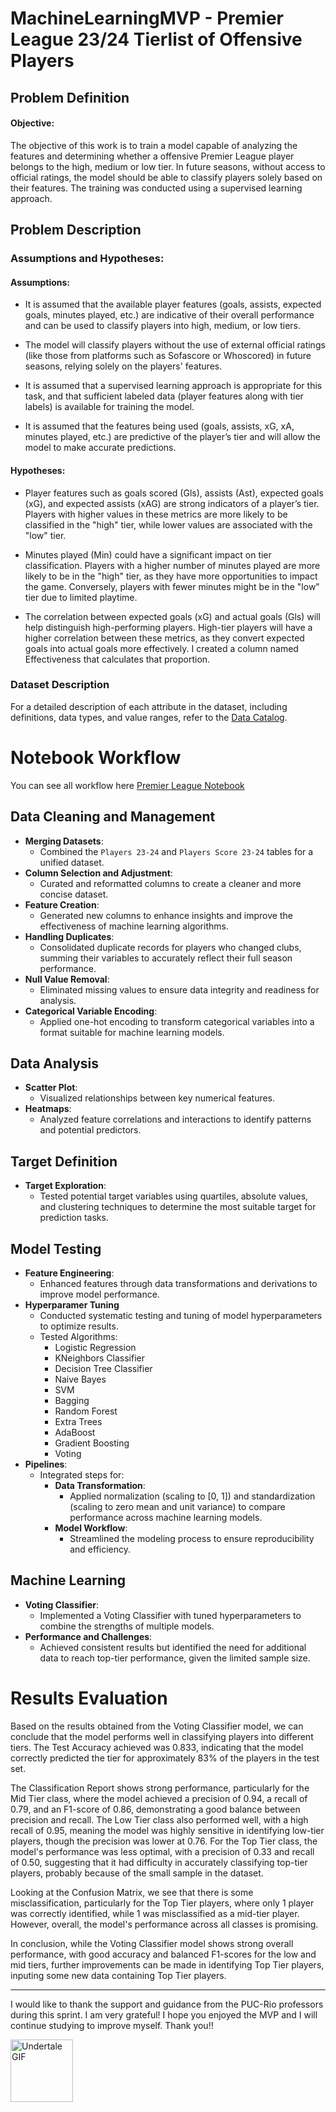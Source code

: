 # MachineLearningMVP - Premier League 23/24 Tierlist of Offensive Players

## Problem Definition
#### Objective:

The objective of this work is to train a model capable of analyzing the features and determining whether a offensive Premier League player belongs to the high, medium or low tier. In future seasons, without access to official ratings, the model should be able to classify players solely based on their features. The training was conducted using a supervised learning approach.

## Problem Description


### Assumptions and Hypotheses:

#### Assumptions:

- It is assumed that the available player features (goals, assists, expected goals, minutes played, etc.) are indicative of their overall performance and can be used to classify players into high, medium, or low tiers.

- The model will classify players without the use of external official ratings (like those from platforms such as Sofascore or Whoscored) in future seasons, relying solely on the players' features.

- It is assumed that a supervised learning approach is appropriate for this task, and that sufficient labeled data (player features along with tier labels) is available for training the model.

- It is assumed that the features being used (goals, assists, xG, xA, minutes played, etc.) are predictive of the player’s tier and will allow the model to make accurate predictions.


#### Hypotheses:

- Player features such as goals scored (Gls), assists (Ast), expected goals (xG), and expected assists (xAG) are strong indicators of a player’s tier. Players with higher values in these metrics are more likely to be classified in the "high" tier, while lower values are associated with the "low" tier.

- Minutes played (Min) could have a significant impact on tier classification. Players with a higher number of minutes played are more likely to be in the "high" tier, as they have more opportunities to impact the game. Conversely, players with fewer minutes might be in the "low" tier due to limited playtime.

- The correlation between expected goals (xG) and actual goals (Gls) will help distinguish high-performing players. High-tier players will have a higher correlation between these metrics, as they convert expected goals into actual goals more effectively. I created a column named Effectiveness that calculates that proportion.


### Dataset Description

For a detailed description of each attribute in the dataset, including definitions, data types, and value ranges, refer to the [Data Catalog](DataCatalog.md).

# Notebook Workflow
You can see all workflow here [Premier League Notebook](PremierLeagueMVP.ipynb)

## Data Cleaning and Management
- **Merging Datasets**:
  - Combined the `Players 23-24` and `Players Score 23-24` tables for a unified dataset.
- **Column Selection and Adjustment**:
  - Curated and reformatted columns to create a cleaner and more concise dataset.
- **Feature Creation**:
  - Generated new columns to enhance insights and improve the effectiveness of machine learning algorithms.
- **Handling Duplicates**:
  - Consolidated duplicate records for players who changed clubs, summing their variables to accurately reflect their full season performance.
- **Null Value Removal**:
  - Eliminated missing values to ensure data integrity and readiness for analysis.
- **Categorical Variable Encoding**:
  - Applied one-hot encoding to transform categorical variables into a format suitable for machine learning models.


## Data Analysis
- **Scatter Plot**:
  - Visualized relationships between key numerical features.
- **Heatmaps**:
  - Analyzed feature correlations and interactions to identify patterns and potential predictors.


## Target Definition
- **Target Exploration**:
  - Tested potential target variables using quartiles, absolute values, and clustering techniques to determine the most suitable target for prediction tasks.


## Model Testing
- **Feature Engineering**:
  - Enhanced features through data transformations and derivations to improve model performance.
- **Hyperparamer Tuning**
  - Conducted systematic testing and tuning of model hyperparameters to optimize results.
  - Tested Algorithms:
      - Logistic Regression
      - KNeighbors Classifier
      - Decision Tree Classifier
      - Naive Bayes
      - SVM
      - Bagging
      - Random Forest
      - Extra Trees
      - AdaBoost
      - Gradient Boosting
      - Voting
- **Pipelines**:
  - Integrated steps for:
    - **Data Transformation**:
      - Applied normalization (scaling to [0, 1]) and standardization (scaling to zero mean and unit variance) to compare performance across machine learning models.
    - **Model Workflow**:
      - Streamlined the modeling process to ensure reproducibility and efficiency.


## Machine Learning
- **Voting Classifier**:
  - Implemented a Voting Classifier with tuned hyperparameters to combine the strengths of multiple models.
- **Performance and Challenges**:
  - Achieved consistent results but identified the need for additional data to reach top-tier performance, given the limited sample size.


# Results Evaluation

Based on the results obtained from the Voting Classifier model, we can conclude that the model performs well in classifying players into different tiers. The Test Accuracy achieved was 0.833, indicating that the model correctly predicted the tier for approximately 83% of the players in the test set.

The Classification Report shows strong performance, particularly for the Mid Tier class, where the model achieved a precision of 0.94, a recall of 0.79, and an F1-score of 0.86, demonstrating a good balance between precision and recall. The Low Tier class also performed well, with a high recall of 0.95, meaning the model was highly sensitive in identifying low-tier players, though the precision was lower at 0.76. For the Top Tier class, the model's performance was less optimal, with a precision of 0.33 and recall of 0.50, suggesting that it had difficulty in accurately classifying top-tier players, probably because of the small sample in the dataset.

Looking at the Confusion Matrix, we see that there is some misclassification, particularly for the Top Tier players, where only 1 player was correctly identified, while 1 was misclassified as a mid-tier player. However, overall, the model's performance across all classes is promising.

In conclusion, while the Voting Classifier model shows strong overall performance, with good accuracy and balanced F1-scores for the low and mid tiers, further improvements can be made in identifying Top Tier players, inputing some new data containing Top Tier players.


---

I would like to thank the support and guidance from the PUC-Rio professors during this sprint. I am very grateful! I hope you enjoyed the MVP and I will continue studying to improve myself. Thank you!!

<img src="https://pa1.aminoapps.com/6496/9b8856a1cbfa03a0603d54f2db3c315f8fdd1944_hq.gif" width="100" alt="Undertale GIF">







